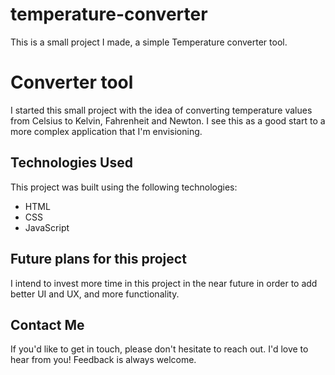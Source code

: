 # temperature-converter
 This is a small project I made, a simple Temperature converter tool.


# Converter tool
I started this small project with the idea of converting temperature values from Celsius to Kelvin, Fahrenheit and Newton. I see this as a good start to a more complex application that I'm envisioning.


## Technologies Used
This project was built using the following technologies:
- HTML
- CSS
- JavaScript


## Future plans for this project
I intend to invest more time in this project in the near future in order to add better UI and UX, and more functionality.


## Contact Me
If you'd like to get in touch, please don't hesitate to reach out. I'd love to hear from you! Feedback is always welcome.